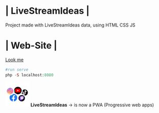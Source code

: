 # | LiveStreamIdeas |

Project made with LiveStreamIdeas data, using HTML CSS JS

# | Web-Site |

[Look me](https://itskreisler.github.io/LiveStreamIdeas/)

```php
#run serve
php -S localhost:8080
```

<div>
<p>
<img src="https://github.com/itskreisler/LiveStreamIdeas/blob/master/public/img/multiple-social-media.png?raw=true" width="75" />
<b>LiveStreamIdeas</b>  &rarr;  is now a PWA (Progressive web apps) <br>
</p>
</div>
<!-- ![Logo](https://github.com/itskreisler/LiveStreamIdeas/blob/master/public/img/multiple-social-media.png?raw=true) -->
